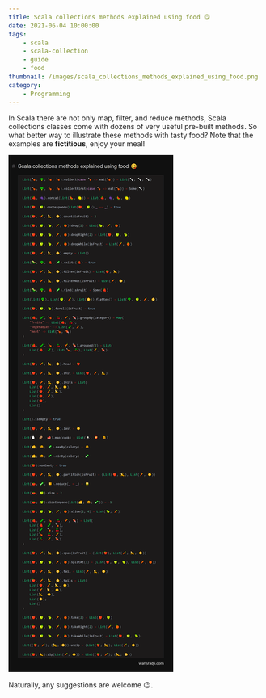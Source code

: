 ```yaml
---
title: Scala collections methods explained using food 😋
date: 2021-06-04 10:00:00
tags:
	- scala
	- scala-collection
	- guide
	- food
thumbnail: /images/scala_collections_methods_explained_using_food.png
category:
	- Programming
---
```


In Scala there are not only map, filter, and reduce methods, Scala collections classes come with dozens of very useful pre-built methods. So what better way to illustrate these methods with tasty food? Note that the examples are **fictitious**, enjoy your meal!

![Scala collections methods explained using food 😋](/images/scala_collections_methods_explained_using_food.png)

Naturally, any suggestions are welcome 😉.

